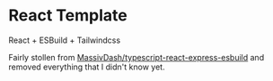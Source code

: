 # React Template

React + ESBuild + Tailwindcss

Fairly stollen from [MassivDash/typescript-react-express-esbuild](https://github.com/MassivDash/typescript-react-express-esbuild) and removed everything that I didn't know yet.
